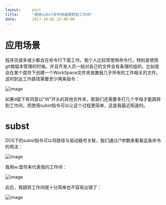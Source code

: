 ```yaml
---
layout:     post
title:      "使用subst命令快速跳转到工作间"
date:       2017-10-02 22:40:00
---
```


# 应用场景

程序员或多或少都会在命令行下面工作。我个人比较常使用命令行，特别是使用git做版本管理的时候。并且开发人员一般对自己的文件会有条理的组织。比如我会在某个盘符下创建一个WorkSpace文件夹放置我几乎所有的工作相关的文件。这时到达工作路径需要至少两条指令：

![image](http://baizihan.me/assets/images/in-post/subst/change_driver.png)

如果d盘下有同意以"W"开头的其他文件夹，那我们还需要多打几个字母才能跳转到工作间，而使用subst指令可以让这个过程更简单，这是我最近知道的。

# subst

DOS下的subst指令可以将路径与驱动器号关联，我们通过/?参数来看看这条命令的用法：

![image](http://baizihan.me/assets/images/in-post/subst/subst_help.png)

我用w:盘符来代表我的工作间：

![image](http://baizihan.me/assets/images/in-post/subst/subst_set.png)

此后，我跳转工作间就十分简单也不容易出错了：

![image](http://baizihan.me/assets/images/in-post/subst/subst_use.png)